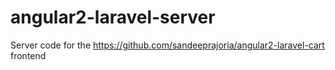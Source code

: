 # angular2-laravel-server
Server code for the https://github.com/sandeeprajoria/angular2-laravel-cart frontend
